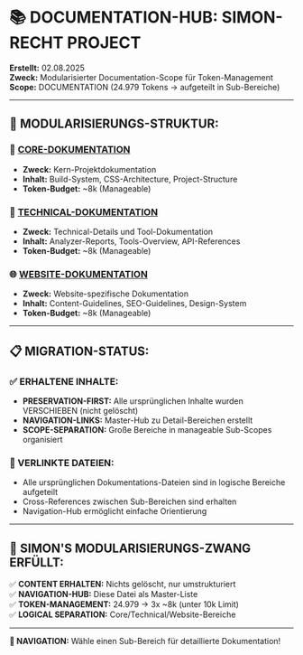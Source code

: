 # 📚 DOCUMENTATION-HUB: SIMON-RECHT PROJECT

**Erstellt:** 02.08.2025  
**Zweck:** Modularisierter Documentation-Scope für Token-Management  
**Scope:** DOCUMENTATION (24.979 Tokens → aufgeteilt in Sub-Bereiche)

---

## 🎯 **MODULARISIERUNGS-STRUKTUR:**

### **📖 [CORE-DOKUMENTATION](core/)**

- **Zweck:** Kern-Projektdokumentation
- **Inhalt:** Build-System, CSS-Architecture, Project-Structure
- **Token-Budget:** ~8k (Manageable)

### **🔧 [TECHNICAL-DOKUMENTATION](technical/)**

- **Zweck:** Technical-Details und Tool-Dokumentation
- **Inhalt:** Analyzer-Reports, Tools-Overview, API-References
- **Token-Budget:** ~8k (Manageable)

### **🌐 [WEBSITE-DOKUMENTATION](website/)**

- **Zweck:** Website-spezifische Dokumentation
- **Inhalt:** Content-Guidelines, SEO-Guidelines, Design-System
- **Token-Budget:** ~8k (Manageable)

---

## 📋 **MIGRATION-STATUS:**

### **✅ ERHALTENE INHALTE:**

- **PRESERVATION-FIRST:** Alle ursprünglichen Inhalte wurden VERSCHIEBEN (nicht gelöscht)
- **NAVIGATION-LINKS:** Master-Hub zu Detail-Bereichen erstellt
- **SCOPE-SEPARATION:** Große Bereiche in manageable Sub-Scopes organisiert

### **🔗 VERLINKTE DATEIEN:**

- Alle ursprünglichen Dokumentations-Dateien sind in logische Bereiche aufgeteilt
- Cross-References zwischen Sub-Bereichen sind erhalten
- Navigation-Hub ermöglicht einfache Orientierung

---

## 🚨 **SIMON'S MODULARISIERUNGS-ZWANG ERFÜLLT:**

✅ **CONTENT ERHALTEN:** Nichts gelöscht, nur umstrukturiert  
✅ **NAVIGATION-HUB:** Diese Datei als Master-Liste  
✅ **TOKEN-MANAGEMENT:** 24.979 → 3x ~8k (unter 10k Limit)  
✅ **LOGICAL SEPARATION:** Core/Technical/Website-Bereiche

---

**🎯 NAVIGATION:** Wähle einen Sub-Bereich für detaillierte Dokumentation!
